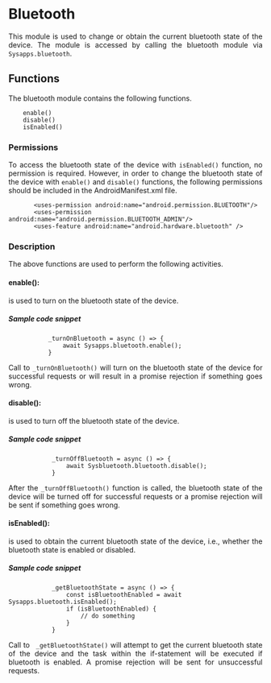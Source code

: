 # Bluetooth

<p style = "text-align: justify">This module is used to change or obtain the current bluetooth state of the device. The module is accessed by calling the bluetooth module via <code>Sysapps.bluetooth</code>.</p>

## Functions

<p style = "text-align: justify">The bluetooth module contains the following functions.</p>

```
    enable()
    disable()
    isEnabled()
```

### Permissions

<p style = "text-align: justify">To access the bluetooth state of the device with <code>isEnabled()</code> function, no permission is required. However, in order to change the bluetooth state of the device with <code>enable()</code> and <code>disable()</code> functions, the following permissions should be included in the AndroidManifest.xml file.</p>

 ```
        <uses-permission android:name="android.permission.BLUETOOTH"/>
        <uses-permission android:name="android.permission.BLUETOOTH_ADMIN"/>
        <uses-feature android:name="android.hardware.bluetooth" />
 ```


### Description

<p style = "text-align: justify">The above functions are used to perform the following activities.</p>

#### enable(): 

<p style = "text-align: justify">is used to turn on the bluetooth state of the device.</p>

##### Sample code snippet

 ```
            _turnOnBluetooth = async () => {
                await Sysapps.bluetooth.enable();
            } 
 ```

<p style = "text-align: justify">Call to  <code>_turnOnBluetooth()</code> will turn on the bluetooth state of the device for successful requests or will result in a promise rejection if something goes wrong.</p>

#### disable(): 

<p style = "text-align: justify">is used to turn off the bluetooth state of the device.</p>

##### Sample code snippet

```
            _turnOffBluetooth = async () => {
                await Sysbluetooth.bluetooth.disable();
            } 
```

<p style = "text-align: justify">After the  <code>_turnOffBluetooth()</code> function is called, the bluetooth state of the device will be turned off for successful requests or a promise rejection will be sent if something goes wrong.</p>

#### isEnabled(): 

<p style = "text-align: justify">is used to obtain the current bluetooth state of the device, i.e., whether the bluetooth state is enabled or disabled.</p>

##### Sample code snippet

```
            _getBluetoothState = async () => {
                const isBluetoothEnabled = await Sysapps.bluetooth.isEnabled();
                if (isBluetoothEnabled) {
           			// do something
           		}
            } 
```

<p style = "text-align: justify">Call to  <code> _getBluetoothState()</code> will attempt to get the current bluetooth state of the device and the task within the if-statement will be executed if bluetooth is enabled. A promise rejection will be sent for unsuccessful requests.</p>
